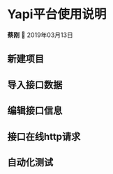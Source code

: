 # Yapi平台使用说明

**蔡刚** :man:  2019年03月13日

## 新建项目


## 导入接口数据

## 编辑接口信息

## 接口在线http请求

## 自动化测试



